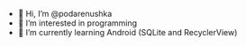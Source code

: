 - 👋 Hi, I’m @podarenushka
- 👀 I’m interested in programming
- 🌱 I’m currently learning Android (SQLite and RecyclerView)
<!---
- 💞️ I’m looking to collaborate.
- 📫 How to reach me ...

podarenushka/podarenushka is a ✨ special ✨ repository because its `README.md` (this file) appears on your GitHub profile.
You can click the Preview link to take a look at your changes.
--->
